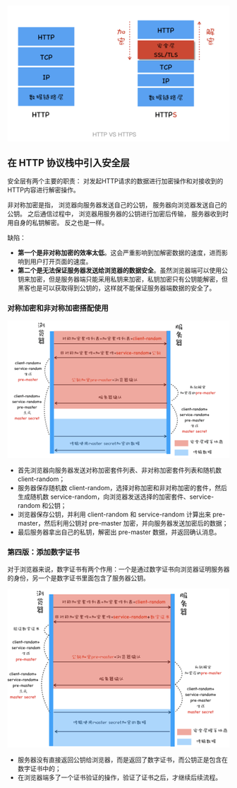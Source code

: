 ![](https://raw.githubusercontent.com/SilverCoin0214/XavierCoinPic/main/image/%08js/202302022201682.png)

##   在 HTTP 协议栈中引入安全层

安全层有两个主要的职责： 对发起HTTP请求的数据进行加密操作和对接收到的HTTP内容进行解密操作。

非对称加密是指， 浏览器向服务器发送自己的公钥， 服务器向浏览器发送自己的公钥。 之后通信过程中， 浏览器用服务器的公钥进行加密后传输， 服务器收到时用自身的私钥解密。 反之也是一样。

缺陷：
-   **第一个是非对称加密的效率太低**。这会严重影响到加解密数据的速度，进而影响到用户打开页面的速度。
-   **第二个是无法保证服务器发送给浏览器的数据安全**。虽然浏览器端可以使用公钥来加密，但是服务器端只能采用私钥来加密，私钥加密只有公钥能解密，但黑客也是可以获取得到公钥的，这样就不能保证服务器端数据的安全了。

### 对称加密和非对称加密搭配使用


![](https://raw.githubusercontent.com/SilverCoin0214/XavierCoinPic/main/image/%08js/202302022211284.png)


-   首先浏览器向服务器发送对称加密套件列表、非对称加密套件列表和随机数 client-random；
-   服务器保存随机数 client-random，选择对称加密和非对称加密的套件，然后生成随机数 service-random，向浏览器发送选择的加密套件、service-random 和公钥；
-   浏览器保存公钥，并利用 client-random 和 service-random 计算出来 pre-master，然后利用公钥对 pre-master 加密，并向服务器发送加密后的数据；
-   最后服务器拿出自己的私钥，解密出 pre-master 数据，并返回确认消息。

###   第四版：添加数字证书

对于浏览器来说，数字证书有两个作用：一个是通过数字证书向浏览器证明服务器的身份，另一个是数字证书里面包含了服务器公钥。

![](https://raw.githubusercontent.com/SilverCoin0214/XavierCoinPic/main/image/%08js/202302022218928.png)


-   服务器没有直接返回公钥给浏览器，而是返回了数字证书，而公钥正是包含在数字证书中的；
-   在浏览器端多了一个证书验证的操作，验证了证书之后，才继续后续流程。

